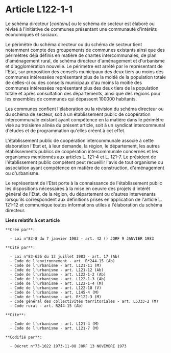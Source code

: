 # Article L122-1-1

Le schéma directeur [*contenu*] ou le schéma de secteur est élaboré ou révisé à l'initiative de communes présentant une
communauté d'intérêts économiques et sociaux.

Le périmètre du schéma directeur ou du schéma de secteur tient notamment compte des groupements de communes existants ainsi
que des périmètres déjà définis en matière de chartes intercommunales, de plan d'aménagement rural, de schéma directeur
d'aménagement et d'urbanisme et d'agglomération nouvelle. Le périmètre est arrêté par le représentant de l'Etat, sur
proposition des conseils municipaux des deux tiers au moins des communes intéressées représentant plus de la moitié de la
population totale de celles-ci ou des conseils municipaux d'au moins la moitié des communes intéressées représentant plus des
deux tiers de la population totale et après consultation des départements, ainsi que des régions pour les ensembles de
communes qui dépassent 100000 habitants.

Les communes confient l'élaboration ou la révision du schéma directeur ou du schéma de secteur, soit à un établissement
public de coopération intercommunale existant ayant compétence en la matière dans le périmètre visé au troisième alinéa du
présent article, soit à un syndicat intercommunal d'études et de programmation qu'elles créent à cet effet.

L'établissement public de coopération intercommunale associe à cette élaboration l'Etat et, à leur demande, la région, le
département, les autres établissements publics de coopération intercommunale concernés et les organismes mentionnés aux
articles L. 121-4 et L. 121-7. Le président de l'établissement public compétent peut recueillir l'avis de tout organisme ou
association ayant compétence en matière de construction, d'aménagement ou d'urbanisme.

Le représentant de l'Etat porte à la connaissance de l'établissement public les dispositions nécessaires à la mise en oeuvre
des projets d'intérêt général de l'Etat, de la région, du département ou d'autres intervenants lorsqu'ils correspondent aux
définitions prises en application de l'article L. 121-12 et communique toutes informations utiles à l'élaboration du schéma
directeur.

**Liens relatifs à cet article**

	**Créé par**:

	  - Loi n°83-8 du 7 janvier 1983 - art. 42 () JORF 9 JANVIER 1983

	**Cité par**:

	  - Loi n°83-636 du 13 juillet 1983 - art. 17 (Ab)
	  - Code de l'environnement - art. R*244-15 (Ab)
	  - Code de l'urbanisme - art. L121-11 (M)
	  - Code de l'urbanisme - art. L121-12 (Ab)
	  - Code de l'urbanisme - art. L122-1-2 (Ab)
	  - Code de l'urbanisme - art. L122-1-3 (Ab)
	  - Code de l'urbanisme - art. L122-1-4 (M)
	  - Code de l'urbanisme - art. L122-18 (V)
	  - Code de l'urbanisme - art. L145-4 (M)
	  - Code de l'urbanisme - art. R*122-3 (M)
	  - Code général des collectivités territoriales - art. L5333-2 (M)
	  - Code rural - art. R244-15 (Ab)

	**Cite**:

	  - Code de l'urbanisme - art. L121-4 (M)
	  - Code de l'urbanisme - art. L121-7 (M)

	**Codifié par**:

	  - Décret n°73-1022 1973-11-08 JORF 13 NOVEMBRE 1973

